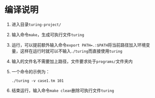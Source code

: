 # 编译说明

1. 进入目录`turing-project/`

2. 输入命令`make`，生成可执行文件`turing`

3. 运行，可以提前额外输入命令`export PATH=.:$PATH`将当前路径加入环境变量，这样在运行时就可以不输入`./turing`而直接使用`turing`

4. 输入的文件名不需要加上路径，文件要求处于`programs/`文件夹内

5. 一个命令的示例为：

   ````shell
   ./turing -v case1.tm 101 
   ````

6. 结束运行，输入命令`make clean`删除可执行文件`turing`

